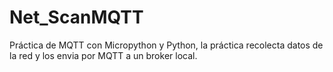 # Net_ScanMQTT
Práctica de MQTT con Micropython y Python, la práctica recolecta datos de la red y los envia por MQTT a un broker local.
